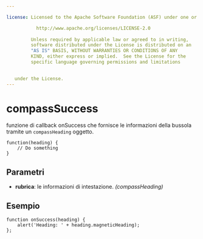 ```yaml
---

license: Licensed to the Apache Software Foundation (ASF) under one or more contributor license agreements. See the NOTICE file distributed with this work for additional information regarding copyright ownership. The ASF licenses this file to you under the Apache License, Version 2.0 (the "License"); you may not use this file except in compliance with the License. You may obtain a copy of the License at

           http://www.apache.org/licenses/LICENSE-2.0
    
         Unless required by applicable law or agreed to in writing,
         software distributed under the License is distributed on an
         "AS IS" BASIS, WITHOUT WARRANTIES OR CONDITIONS OF ANY
         KIND, either express or implied.  See the License for the
         specific language governing permissions and limitations
    

   under the License.
---
```


# compassSuccess

funzione di callback onSuccess che fornisce le informazioni della bussola tramite un `compassHeading` oggetto.

    function(heading) {
        // Do something
    }
    

## Parametri

*   **rubrica**: le informazioni di intestazione. *(compassHeading)*

## Esempio

    function onSuccess(heading) {
        alert('Heading: ' + heading.magneticHeading);
    };